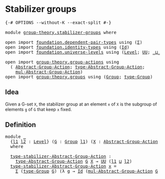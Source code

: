 # Stabilizer groups

<pre class="Agda"><a id="30" class="Symbol">{-#</a> <a id="34" class="Keyword">OPTIONS</a> <a id="42" class="Pragma">--without-K</a> <a id="54" class="Pragma">--exact-split</a> <a id="68" class="Symbol">#-}</a>

<a id="73" class="Keyword">module</a> <a id="80" href="group-theory.stabilizer-groups.html" class="Module">group-theory.stabilizer-groups</a> <a id="111" class="Keyword">where</a>

<a id="118" class="Keyword">open</a> <a id="123" class="Keyword">import</a> <a id="130" href="foundation.dependent-pair-types.html" class="Module">foundation.dependent-pair-types</a> <a id="162" class="Keyword">using</a> <a id="168" class="Symbol">(</a><a id="169" href="foundation-core.dependent-pair-types.html#502" class="Record">Σ</a><a id="170" class="Symbol">)</a>
<a id="172" class="Keyword">open</a> <a id="177" class="Keyword">import</a> <a id="184" href="foundation.identity-types.html" class="Module">foundation.identity-types</a> <a id="210" class="Keyword">using</a> <a id="216" class="Symbol">(</a><a id="217" href="foundation-core.identity-types.html#641" class="Datatype">Id</a><a id="219" class="Symbol">)</a>
<a id="221" class="Keyword">open</a> <a id="226" class="Keyword">import</a> <a id="233" href="foundation.universe-levels.html" class="Module">foundation.universe-levels</a> <a id="260" class="Keyword">using</a> <a id="266" class="Symbol">(</a><a id="267" href="Agda.Primitive.html#597" class="Postulate">Level</a><a id="272" class="Symbol">;</a> <a id="274" href="foundation-core.universe-levels.html#222" class="Primitive">UU</a><a id="276" class="Symbol">;</a> <a id="278" href="Agda.Primitive.html#810" class="Primitive Operator">_⊔_</a><a id="281" class="Symbol">)</a>

<a id="284" class="Keyword">open</a> <a id="289" class="Keyword">import</a> <a id="296" href="group-theory.group-actions.html" class="Module">group-theory.group-actions</a> <a id="323" class="Keyword">using</a>
  <a id="331" class="Symbol">(</a> <a id="333" href="group-theory.group-actions.html#1192" class="Function">Abstract-Group-Action</a><a id="354" class="Symbol">;</a> <a id="356" href="group-theory.group-actions.html#1501" class="Function">type-Abstract-Group-Action</a><a id="382" class="Symbol">;</a>
    <a id="388" href="group-theory.group-actions.html#1980" class="Function">mul-Abstract-Group-Action</a><a id="413" class="Symbol">)</a>
<a id="415" class="Keyword">open</a> <a id="420" class="Keyword">import</a> <a id="427" href="group-theory.groups.html" class="Module">group-theory.groups</a> <a id="447" class="Keyword">using</a> <a id="453" class="Symbol">(</a><a id="454" href="group-theory.groups.html#2398" class="Function">Group</a><a id="459" class="Symbol">;</a> <a id="461" href="group-theory.groups.html#2641" class="Function">type-Group</a><a id="471" class="Symbol">)</a>
</pre>
## Idea

Given a G-set `X`, the stabilizer group at an element `x` of `X` is the subgroup of elements `g` of `G` that keep `x` fixed.

## Definition

<pre class="Agda"><a id="636" class="Keyword">module</a> <a id="643" href="group-theory.stabilizer-groups.html#643" class="Module">_</a>
  <a id="647" class="Symbol">{</a><a id="648" href="group-theory.stabilizer-groups.html#648" class="Bound">l1</a> <a id="651" href="group-theory.stabilizer-groups.html#651" class="Bound">l2</a> <a id="654" class="Symbol">:</a> <a id="656" href="Agda.Primitive.html#597" class="Postulate">Level</a><a id="661" class="Symbol">}</a> <a id="663" class="Symbol">(</a><a id="664" href="group-theory.stabilizer-groups.html#664" class="Bound">G</a> <a id="666" class="Symbol">:</a> <a id="668" href="group-theory.groups.html#2398" class="Function">Group</a> <a id="674" href="group-theory.stabilizer-groups.html#648" class="Bound">l1</a><a id="676" class="Symbol">)</a> <a id="678" class="Symbol">(</a><a id="679" href="group-theory.stabilizer-groups.html#679" class="Bound">X</a> <a id="681" class="Symbol">:</a> <a id="683" href="group-theory.group-actions.html#1192" class="Function">Abstract-Group-Action</a> <a id="705" href="group-theory.stabilizer-groups.html#664" class="Bound">G</a> <a id="707" href="group-theory.stabilizer-groups.html#651" class="Bound">l2</a><a id="709" class="Symbol">)</a>
  <a id="713" class="Keyword">where</a>

  <a id="722" href="group-theory.stabilizer-groups.html#722" class="Function">type-stabilizer-Abstract-Group-Action</a> <a id="760" class="Symbol">:</a>
    <a id="766" href="group-theory.group-actions.html#1501" class="Function">type-Abstract-Group-Action</a> <a id="793" href="group-theory.stabilizer-groups.html#664" class="Bound">G</a> <a id="795" href="group-theory.stabilizer-groups.html#679" class="Bound">X</a> <a id="797" class="Symbol">→</a> <a id="799" href="foundation-core.universe-levels.html#222" class="Primitive">UU</a> <a id="802" class="Symbol">(</a><a id="803" href="group-theory.stabilizer-groups.html#648" class="Bound">l1</a> <a id="806" href="Agda.Primitive.html#810" class="Primitive Operator">⊔</a> <a id="808" href="group-theory.stabilizer-groups.html#651" class="Bound">l2</a><a id="810" class="Symbol">)</a>
  <a id="814" href="group-theory.stabilizer-groups.html#722" class="Function">type-stabilizer-Abstract-Group-Action</a> <a id="852" href="group-theory.stabilizer-groups.html#852" class="Bound">x</a> <a id="854" class="Symbol">=</a>
    <a id="860" href="foundation-core.dependent-pair-types.html#502" class="Record">Σ</a> <a id="862" class="Symbol">(</a><a id="863" href="group-theory.groups.html#2641" class="Function">type-Group</a> <a id="874" href="group-theory.stabilizer-groups.html#664" class="Bound">G</a><a id="875" class="Symbol">)</a> <a id="877" class="Symbol">(λ</a> <a id="880" href="group-theory.stabilizer-groups.html#880" class="Bound">g</a> <a id="882" class="Symbol">→</a> <a id="884" href="foundation-core.identity-types.html#641" class="Datatype">Id</a> <a id="887" class="Symbol">(</a><a id="888" href="group-theory.group-actions.html#1980" class="Function">mul-Abstract-Group-Action</a> <a id="914" href="group-theory.stabilizer-groups.html#664" class="Bound">G</a> <a id="916" href="group-theory.stabilizer-groups.html#679" class="Bound">X</a> <a id="918" href="group-theory.stabilizer-groups.html#880" class="Bound">g</a> <a id="920" href="group-theory.stabilizer-groups.html#852" class="Bound">x</a><a id="921" class="Symbol">)</a> <a id="923" href="group-theory.stabilizer-groups.html#852" class="Bound">x</a><a id="924" class="Symbol">)</a>
</pre>
